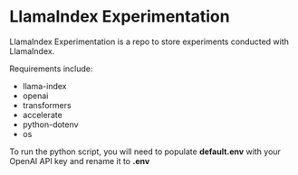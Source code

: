 # LlamaIndex Experimentation
LlamaIndex Experimentation is a repo to store experiments conducted with LlamaIndex.

Requirements include:
* llama-index
* openai
* transformers
* accelerate
* python-dotenv
* os

To run the python script, you will need to populate **default.env** with your OpenAI API key and rename it to **.env**
